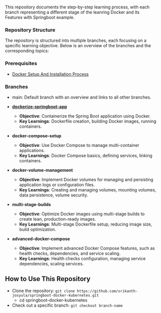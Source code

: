 This repository documents the step-by-step learning process, with each branch representing a different stage of the leanring Docker and its Features with Springboot example.

### Repository Structure
The repository is structured into multiple branches, each focusing on a specific learning objective. Below is an overview of the branches and the corresponding topics:

### Prerequisites
* [Docker Setup And Installation Process](https://github.com/srikanth-josyula/springboot-docker-projects/blob/main/docs/Docker%20Installation%20Guide.pdf)

### Branches
* main: Default branch with an overview and links to all other branches.
* **[dockerize-springboot-app](https://github.com/srikanth-josyula/springboot-docker-projects/tree/docker-basic-setup)**
  - **Objective**: Containerize the Spring Boot application using Docker.
  - **Key Learnings**: Dockerfile creation, building Docker images, running containers.

* **docker-compose-setup**
  - **Objective**: Use Docker Compose to manage multi-container applications.
  - **Key Learnings**: Docker Compose basics, defining services, linking containers.

* **docker-volume-management**
  - **Objective**: Implement Docker volumes for managing and persisting application logs or configuration files.
  - **Key Learnings**: Creating and managing volumes, mounting volumes, data persistence, volume security.

* **multi-stage-builds**
  - **Objective**: Optimize Docker images using multi-stage builds to create lean, production-ready images.
  - **Key Learnings**: Multi-stage Dockerfile setup, reducing image size, build optimization.

* **advanced-docker-compose**
  - **Objective**: Implement advanced Docker Compose features, such as health checks, dependencies, and service scaling.
  - **Key Learnings**: Health checks configuration, managing service dependencies, scaling services.


## How to Use This Repository
* Clone the repository: `git clone https://github.com/srikanth-josyula/springboot-docker-kubernetes.git`
  - cd springboot-docker-kubernetes
* Check out a specific branch:
  `git checkout branch-name`
